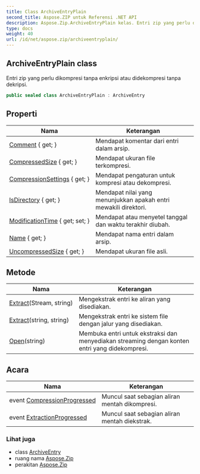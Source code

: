 ```yaml
---
title: Class ArchiveEntryPlain
second_title: Aspose.ZIP untuk Referensi .NET API
description: Aspose.Zip.ArchiveEntryPlain kelas. Entri zip yang perlu dikompresi tanpa enkripsi atau didekompresi tanpa dekripsi.
type: docs
weight: 40
url: /id/net/aspose.zip/archiveentryplain/
---
```

## ArchiveEntryPlain class

Entri zip yang perlu dikompresi tanpa enkripsi atau didekompresi tanpa dekripsi.

```csharp
public sealed class ArchiveEntryPlain : ArchiveEntry
```

## Properti

| Nama | Keterangan |
| --- | --- |
| [Comment](../../aspose.zip/archiveentry/comment/) { get; } | Mendapat komentar dari entri dalam arsip. |
| [CompressedSize](../../aspose.zip/archiveentry/compressedsize/) { get; } | Mendapat ukuran file terkompresi. |
| [CompressionSettings](../../aspose.zip/archiveentry/compressionsettings/) { get; } | Mendapat pengaturan untuk kompresi atau dekompresi. |
| [IsDirectory](../../aspose.zip/archiveentry/isdirectory/) { get; } | Mendapat nilai yang menunjukkan apakah entri mewakili direktori. |
| [ModificationTime](../../aspose.zip/archiveentry/modificationtime/) { get; set; } | Mendapat atau menyetel tanggal dan waktu terakhir diubah. |
| [Name](../../aspose.zip/archiveentry/name/) { get; } | Mendapat nama entri dalam arsip. |
| [UncompressedSize](../../aspose.zip/archiveentry/uncompressedsize/) { get; } | Mendapat ukuran file asli. |

## Metode

| Nama | Keterangan |
| --- | --- |
| [Extract](../../aspose.zip/archiveentry/extract/)(Stream, string) | Mengekstrak entri ke aliran yang disediakan. |
| [Extract](../../aspose.zip/archiveentry/extract/)(string, string) | Mengekstrak entri ke sistem file dengan jalur yang disediakan. |
| [Open](../../aspose.zip/archiveentry/open/)(string) | Membuka entri untuk ekstraksi dan menyediakan streaming dengan konten entri yang didekompresi. |

## Acara

| Nama | Keterangan |
| --- | --- |
| event [CompressionProgressed](../../aspose.zip/archiveentry/compressionprogressed/) | Muncul saat sebagian aliran mentah dikompresi. |
| event [ExtractionProgressed](../../aspose.zip/archiveentry/extractionprogressed/) | Muncul saat sebagian aliran mentah diekstrak. |

### Lihat juga

* class [ArchiveEntry](../archiveentry/)
* ruang nama [Aspose.Zip](../../aspose.zip/)
* perakitan [Aspose.Zip](../../)


